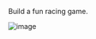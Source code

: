 Build a fun racing game.

![image](https://github.com/binny3213/games/assets/90454079/28fc7282-1083-4ab8-91bc-4cc86ae05f90)
